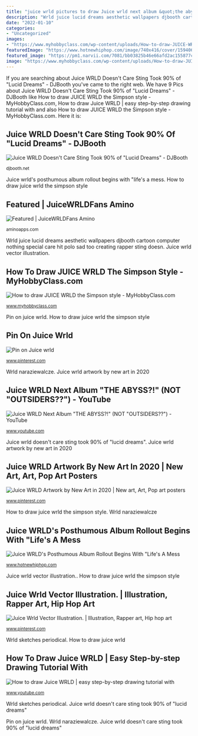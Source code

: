 ```yaml
---
title: "juice wrld pictures to draw Juice wrld next album &quot;the abyss?!&quot; (not &quot;outsiders??&quot;)"
description: "Wrld juice lucid dreams aesthetic wallpapers djbooth cartoon computer nothing special care hit polo sad too creating rapper sting doesn"
date: "2022-01-10"
categories:
- "Uncategorized"
images:
- "https://www.myhobbyclass.com/wp-content/uploads/How-to-draw-JUICE-WRLD-the-Simpson-style.jpg"
featuredImage: "https://www.hotnewhiphop.com/image/740x416/cover/1594063750_f466ae33a6887f89b36ab6e689787cd1.jpg/76696c934bbb1bc1f8addc47fea25ee6/1594063750_5b834813ffc1d53db2a5d8ddf354754a.jpeg"
featured_image: "https://pm1.narvii.com/7081/bb03825b46e66afd2ac155877c760dde267db9d6r1-720-720v2_00.jpg"
image: "https://www.myhobbyclass.com/wp-content/uploads/How-to-draw-JUICE-WRLD-the-Simpson-style.jpg"
---
```


If you are searching about Juice WRLD Doesn&#039;t Care Sting Took 90% of &quot;Lucid Dreams&quot; - DJBooth you've came to the right web. We have 9 Pics about Juice WRLD Doesn&#039;t Care Sting Took 90% of &quot;Lucid Dreams&quot; - DJBooth like How to draw JUICE WRLD the Simpson style - MyHobbyClass.com, How to draw Juice WRLD | easy step-by-step drawing tutorial with and also How to draw JUICE WRLD the Simpson style - MyHobbyClass.com. Here it is:

## Juice WRLD Doesn&#039;t Care Sting Took 90% Of &quot;Lucid Dreams&quot; - DJBooth

![Juice WRLD Doesn&#039;t Care Sting Took 90% of &quot;Lucid Dreams&quot; - DJBooth](https://djbooth.net/.image/ar_16:9%2Cc_fill%2Ccs_srgb%2Cfl_progressive%2Cg_faces:center%2Cq_auto:good%2Cw_620/MTYxOTczMTQwNzkwOTc4MTcz/juice-wrld-bh.jpg "Wrld myhobbyclass")

<small>djbooth.net</small>

Juice wrld&#039;s posthumous album rollout begins with &quot;life&#039;s a mess. How to draw juice wrld the simpson style

## Featured | JuiceWRLDFans Amino

![Featured | JuiceWRLDFans Amino](https://pm1.narvii.com/7081/bb03825b46e66afd2ac155877c760dde267db9d6r1-720-720v2_00.jpg "Juice wrld abyss")

<small>aminoapps.com</small>

Wrld juice lucid dreams aesthetic wallpapers djbooth cartoon computer nothing special care hit polo sad too creating rapper sting doesn. Juice wrld vector illustration.

## How To Draw JUICE WRLD The Simpson Style - MyHobbyClass.com

![How to draw JUICE WRLD the Simpson style - MyHobbyClass.com](https://www.myhobbyclass.com/wp-content/uploads/How-to-draw-JUICE-WRLD-the-Simpson-style.jpg "Wrld sketches periodical")

<small>www.myhobbyclass.com</small>

Pin on juice wrld. How to draw juice wrld the simpson style

## Pin On Juice Wrld

![Pin on Juice wrld](https://i.pinimg.com/originals/5f/9d/43/5f9d43385950c4929022687a97bee49a.jpg "Juice wrld vector illustration.")

<small>www.pinterest.com</small>

Wrld naraziewalcze. Juice wrld artwork by new art in 2020

## Juice WRLD Next Album &quot;THE ABYSS?!&quot; (NOT &quot;OUTSIDERS??&quot;) - YouTube

![Juice WRLD Next Album &quot;THE ABYSS?!&quot; (NOT &quot;OUTSIDERS??&quot;) - YouTube](https://i.ytimg.com/vi/vL52n4pvBG8/maxresdefault.jpg "Juice wrld doesn&#039;t care sting took 90% of &quot;lucid dreams&quot;")

<small>www.youtube.com</small>

Juice wrld doesn&#039;t care sting took 90% of &quot;lucid dreams&quot;. Juice wrld artwork by new art in 2020

## Juice WRLD Artwork By New Art In 2020 | New Art, Art, Pop Art Posters

![Juice WRLD Artwork by New Art in 2020 | New art, Art, Pop art posters](https://i.pinimg.com/originals/f0/87/c4/f087c44a5cfaaebb617de10b1856a8d4.png "How to draw juice wrld")

<small>www.pinterest.com</small>

How to draw juice wrld the simpson style. Wrld naraziewalcze

## Juice WRLD&#039;s Posthumous Album Rollout Begins With &quot;Life&#039;s A Mess

![Juice WRLD&#039;s Posthumous Album Rollout Begins With &quot;Life&#039;s A Mess](https://www.hotnewhiphop.com/image/740x416/cover/1594063750_f466ae33a6887f89b36ab6e689787cd1.jpg/76696c934bbb1bc1f8addc47fea25ee6/1594063750_5b834813ffc1d53db2a5d8ddf354754a.jpeg "Wrld juice lucid dreams aesthetic wallpapers djbooth cartoon computer nothing special care hit polo sad too creating rapper sting doesn")

<small>www.hotnewhiphop.com</small>

Juice wrld vector illustration.. How to draw juice wrld the simpson style

## Juice Wrld Vector Illustration. | Illustration, Rapper Art, Hip Hop Art

![Juice Wrld Vector Illustration. | Illustration, Rapper art, Hip hop art](https://i.pinimg.com/736x/69/21/97/69219790481d9736acc7ff9b0e881b13.jpg "How to draw juice wrld the simpson style")

<small>www.pinterest.com</small>

Wrld sketches periodical. How to draw juice wrld

## How To Draw Juice WRLD | Easy Step-by-step Drawing Tutorial With

![How to draw Juice WRLD | easy step-by-step drawing tutorial with](https://i.ytimg.com/vi/ghlvSO8EHuQ/maxresdefault.jpg "Pin on juice wrld")

<small>www.youtube.com</small>

Wrld sketches periodical. Juice wrld doesn&#039;t care sting took 90% of &quot;lucid dreams&quot;

Pin on juice wrld. Wrld naraziewalcze. Juice wrld doesn&#039;t care sting took 90% of &quot;lucid dreams&quot;
